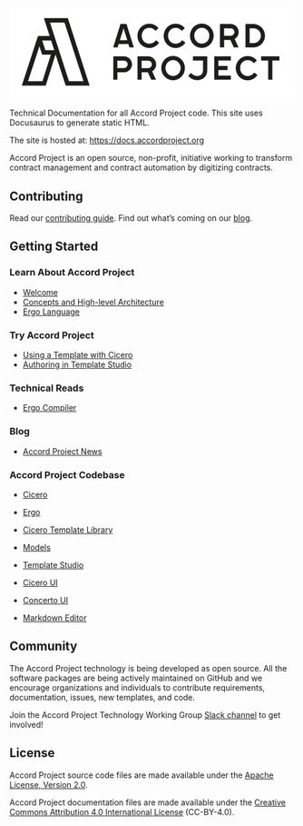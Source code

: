 <a href="https://docs.accordproject.org/">
	<img src="assets/APLogo.png" alt="Accord Project Logo" width="880" />
</a>

Technical Documentation for all Accord Project code. This site uses Docusaurus to generate static HTML.

The site is hosted at: https://docs.accordproject.org

Accord Project is an open source, non-profit, initiative working to transform contract management and contract automation by digitizing contracts.

## Contributing

Read our [contributing guide][contribute]. Find out what’s coming on our [blog][apblog].

## Getting Started

### Learn About Accord Project
* [Welcome][welcome]
* [Concepts and High-level Architecture][highlevel]
* [Ergo Language][ergolanguage]

### Try Accord Project
* [Using a Template with Cicero][usingcicero]
* [Authoring in Template Studio][authoring]

### Technical Reads
* [Ergo Compiler][ergocompiler]

### Blog
* [Accord Project News][apnews]

### Accord Project Codebase
* [Cicero][cicero]
* [Ergo][ergo]
* [Cicero Template Library][CTL]
* [Models][models]

* [Template Studio][tsv2]
* [Cicero UI][ciceroui]
* [Concerto UI][concertoui]
* [Markdown Editor][mdeditor]

## Community

The Accord Project technology is being developed as open source. All the software packages are being actively maintained on GitHub and we encourage organizations and individuals to contribute requirements, documentation, issues, new templates, and code.

Join the Accord Project Technology Working Group [Slack channel][slack] to get involved!

## License <a name="license"></a>

Accord Project source code files are made available under the [Apache License, Version 2.0][apache].

Accord Project documentation files are made available under the [Creative Commons Attribution 4.0 International License][creativecommons] (CC-BY-4.0).

[docsergo]: https://docs.accordproject.org/docs/ergo.html
[apmain]: https://accordproject.org/ 
[npmpkg]: https://www.npmjs.com/package/@accordproject/ergo-cli
[getstart]: https://docs.accordproject.org/docs/accordproject.html
[coq]: https://coq.inria.fr
[OCaml]: https://ocaml.org
[Qcertcompiler]: https://querycert.github.io
[fordeve]: https://docs.accordproject.org/docs/ref-logic.html
[REPL]: https://ergorepl.netlify.com
[aptempstudio]: https://studio.accordproject.org
[nodejs]: https://nodejs.org/

[apspec]: https://docs.accordproject.org/docs/cicero-specification.html
[apworkgroup]: https://calendar.google.com/calendar/event?action=TEMPLATE&tmeid=MjZvYzIzZHVrYnI1aDVzbjZnMHJqYmtwaGlfMjAxNzExMTVUMjEwMDAwWiBkYW5AY2xhdXNlLmlv&tmsrc=dan%40clause.io

[contribute]: https://github.com/accordproject/techdocs/blob/master/CONTRIBUTING.md
[apblog]: https://medium.com/@accordhq

[welcome]: https://docs.accordproject.org/docs/accordproject.html#what-is-accord-project
[highlevel]: https://docs.accordproject.org/docs/spec-concepts.html
[ergolanguage]: https://docs.accordproject.org/docs/logic-ergo.html

[usingcicero]: https://docs.accordproject.org/docs/basic-use.html
[authoring]: https://docs.accordproject.org/docs/advanced-latedelivery.html

[ergocompiler]: https://docs.accordproject.org/docs/ref-logic-specification.html

[apnews]: https://www.accordproject.org/news/
[cicero]: https://github.com/accordproject/cicero
[ergo]: https://github.com/accordproject/ergo
[CTL]: https://github.com/accordproject/cicero-template-library
[models]: https://github.com/accordproject/models

[tsv2]: https://github.com/accordproject/template-studio-v2
[ciceroui]: https://github.com/accordproject/cicero-ui
[concertoui]: https://github.com/accordproject/concerto-ui
[mdeditor]: https://github.com/accordproject/markdown-editor

[slack]: https://accord-project-slack-signup.herokuapp.com
[apache]: https://github.com/accordproject/techdocs/blob/master/LICENSE
[creativecommons]: http://creativecommons.org/licenses/by/4.0/